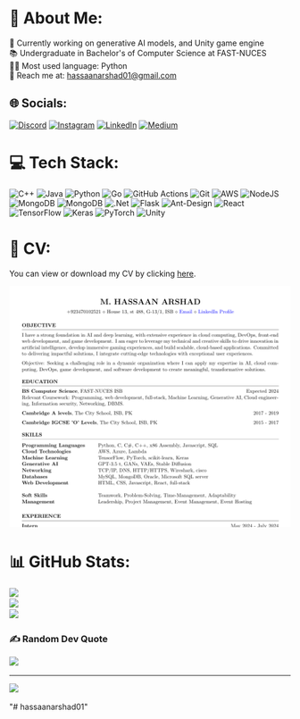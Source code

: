 # 💫 About Me:
🔭 Currently working on generative AI models, and Unity game engine<br>📚 Undergraduate in Bachelor's of Computer Science at FAST-NUCES<br>👩‍💻 Most used language: Python<br>📧 Reach me at: hassaanarshad01@gmail.com<br>


## 🌐 Socials:
[![Discord](https://img.shields.io/badge/Discord-%237289DA.svg?logo=discord&logoColor=white)](https://discord.gg/https://discord.gg/9v22qHah) [![Instagram](https://img.shields.io/badge/Instagram-%23E4405F.svg?logo=Instagram&logoColor=white)](https://instagram.com/hassaanarshad2000) [![LinkedIn](https://img.shields.io/badge/LinkedIn-%230077B5.svg?logo=linkedin&logoColor=white)](https://linkedin.com/in/hassaan-arshad-196675131) [![Medium](https://img.shields.io/badge/Medium-12100E?logo=medium&logoColor=white)](https://medium.com/@i200629) 

# 💻 Tech Stack:
![C++](https://img.shields.io/badge/c++-%2300599C.svg?style=for-the-badge&logo=c%2B%2B&logoColor=white) ![Java](https://img.shields.io/badge/java-%23ED8B00.svg?style=for-the-badge&logo=openjdk&logoColor=white) ![Python](https://img.shields.io/badge/python-3670A0?style=for-the-badge&logo=python&logoColor=ffdd54) ![Go](https://img.shields.io/badge/go-%2300ADD8.svg?style=for-the-badge&logo=go&logoColor=white) ![GitHub Actions](https://img.shields.io/badge/github%20actions-%232671E5.svg?style=for-the-badge&logo=githubactions&logoColor=white) ![Git](https://img.shields.io/badge/git-%23F05033.svg?style=for-the-badge&logo=git&logoColor=white) ![AWS](https://img.shields.io/badge/AWS-%23FF9900.svg?style=for-the-badge&logo=amazon-aws&logoColor=white) ![NodeJS](https://img.shields.io/badge/node.js-6DA55F?style=for-the-badge&logo=node.js&logoColor=white) ![MongoDB](https://img.shields.io/badge/MongoDB-%234ea94b.svg?style=for-the-badge&logo=mongodb&logoColor=white) ![MongoDB](https://img.shields.io/badge/MongoDB-%234ea94b.svg?style=for-the-badge&logo=mongodb&logoColor=white) ![.Net](https://img.shields.io/badge/.NET-5C2D91?style=for-the-badge&logo=.net&logoColor=white) ![Flask](https://img.shields.io/badge/flask-%23000.svg?style=for-the-badge&logo=flask&logoColor=white) ![Ant-Design](https://img.shields.io/badge/-AntDesign-%230170FE?style=for-the-badge&logo=ant-design&logoColor=white) ![React](https://img.shields.io/badge/react-%2320232a.svg?style=for-the-badge&logo=react&logoColor=%2361DAFB) ![TensorFlow](https://img.shields.io/badge/TensorFlow-%23FF6F00.svg?style=for-the-badge&logo=TensorFlow&logoColor=white) ![Keras](https://img.shields.io/badge/Keras-%23D00000.svg?style=for-the-badge&logo=Keras&logoColor=white) ![PyTorch](https://img.shields.io/badge/PyTorch-%23EE4C2C.svg?style=for-the-badge&logo=PyTorch&logoColor=white) ![Unity](https://img.shields.io/badge/unity-%23000000.svg?style=for-the-badge&logo=unity&logoColor=white)

# 💼 CV: 
You can view or download my CV by clicking [here](./content/hassaan_arshad_cv.pdf).

![CV Preview](./img/cv.png)

# 📊 GitHub Stats:
![](https://github-readme-stats.vercel.app/api?username=hassaanarshad2000&theme=dark&hide_border=true&include_all_commits=false&count_private=false)<br/>
![](https://github-readme-streak-stats.herokuapp.com/?user=hassaanarshad2000&theme=dark&hide_border=true)<br/>
![](https://github-readme-stats.vercel.app/api/top-langs/?username=hassaanarshad2000&theme=dark&hide_border=true&include_all_commits=false&count_private=false&layout=compact)

### ✍️ Random Dev Quote
![](https://quotes-github-readme.vercel.app/api?type=horizontal&theme=radical)

---
[![](https://visitcount.itsvg.in/api?id=hassaanarshad2000&icon=0&color=0)](https://visitcount.itsvg.in)

<!-- Proudly created with GPRM ( https://gprm.itsvg.in ) -->"# hassaanarshad01" 
